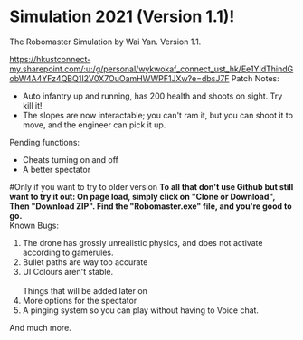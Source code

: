 # Simulation 2021 (Version 1.1)!
The Robomaster Simulation by Wai Yan.
Version 1.1.<br>

https://hkustconnect-my.sharepoint.com/:u:/g/personal/wykwokaf_connect_ust_hk/Ee1YIdThindGobW4A4YFz4QBQ1I2V0X7OuOamHWWPF1JXw?e=dbsJ7F
Patch Notes:
- Auto infantry up and running, has 200 health and shoots on sight. Try kill it!
- The slopes are now interactable; you can't ram it, but you can shoot it to move, and the engineer can pick it up.

Pending functions:
- Cheats turning on and off
- A better spectator












#Only if you want to try to older version
<b>To all that don't use Github but still want to try it out:
On page load, simply click on "Clone or Download", Then "Download ZIP". Find the "Robomaster.exe" file, and you're good to go.</b><br>
Known Bugs:
1) The drone has grossly unrealistic physics, and does not activate according to gamerules.
2) Bullet paths are way too accurate
3) UI Colours aren't stable. 
<br><br>
Things that will be added later on
1) More options for the spectator
2) A pinging system so you can play without having to Voice chat.

And much more.
